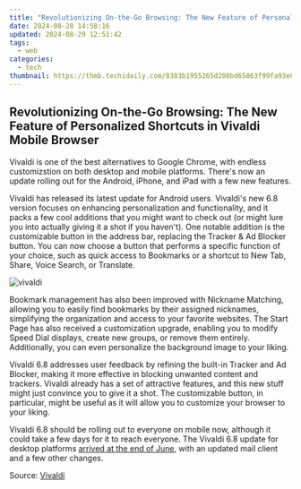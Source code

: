 ```yaml
---
title: "Revolutionizing On-the-Go Browsing: The New Feature of Personalized Shortcuts in Vivaldi Mobile Browser"
date: 2024-08-28 14:58:16
updated: 2024-08-29 12:51:42
tags:
  - web
categories:
  - tech
thumbnail: https://thmb.techidaily.com/8383b1955265d208bd65863f99fa93e0506dbf01fc1cf31d37490fb679a3c33d.png
---
```


## Revolutionizing On-the-Go Browsing: The New Feature of Personalized Shortcuts in Vivaldi Mobile Browser

Vivaldi is one of the best alternatives to Google Chrome, with endless customizstion on both desktop and mobile platforms. There's now an update rolling out for the Android, iPhone, and iPad with a few new features.

 Vivaldi has released its latest update for Android users. Vivaldi's new 6.8 version focuses on enhancing personalization and functionality, and it packs a few cool additions that you might want to check out (or might lure you into actually giving it a shot if you haven't). One notable addition is the customizable button in the address bar, replacing the Tracker & Ad Blocker button. You can now choose a button that performs a specific function of your choice, such as quick access to Bookmarks or a shortcut to New Tab, Share, Voice Search, or Translate.

![vivaldi](https://static1.howtogeekimages.com/wordpress/wp-content/uploads/2024/07/vivaldi.jpg) 

 Bookmark management has also been improved with Nickname Matching, allowing you to easily find bookmarks by their assigned nicknames, simplifying the organization and access to your favorite websites. The Start Page has also received a customization upgrade, enabling you to modify Speed Dial displays, create new groups, or remove them entirely. Additionally, you can even personalize the background image to your liking.

 Vivaldi 6.8 addresses user feedback by refining the built-in Tracker and Ad Blocker, making it more effective in blocking unwanted content and trackers. Vivaldi already has a set of attractive features, and this new stuff might just convince you to give it a shot. The customizable button, in particular, might be useful as it will allow you to customize your browser to your liking.

 Vivaldi 6.8 should be rolling out to everyone on mobile now, although it could take a few days for it to reach everyone. The Vivaldi 6.8 update for desktop platforms [arrived at the end of June](https://win11.techidaily.com/addressing-win11-crashes-with-exception-handlers/), with an updated mail client and a few other changes.

 Source: [Vivaldi](https://vivaldi.com/blog/vivaldi-on-android-6-8/)

<ins class="adsbygoogle"
     style="display:block"
     data-ad-format="autorelaxed"
     data-ad-client="ca-pub-7571918770474297"
     data-ad-slot="1223367746"></ins>



<ins class="adsbygoogle"
     style="display:block"
     data-ad-client="ca-pub-7571918770474297"
     data-ad-slot="8358498916"
     data-ad-format="auto"
     data-full-width-responsive="true"></ins>

